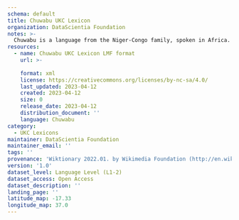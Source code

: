```yaml
---
schema: default
title: Chuwabu UKC Lexicon
organization: DataScientia Foundation
notes: >-
  Chuwabu is a language from the Niger-Congo family, spoken in Africa. The UKC Lexicon of Chuwabu is represented as a lexico-semantic network. It consists of words, word senses, synsets, as well as sense-level and synset-level relationships.
resources:
  - name: Chuwabu UKC Lexicon LMF format
    url: >-
      
    format: xml
    license: https://creativecommons.org/licenses/by-nc-sa/4.0/
    last_updated: 2023-04-12
    created: 2023-04-12
    size: 0
    release_date: 2023-04-12
    distribution_document: ''
    language: Chuwabu
category:
  - UKC Lexicons
maintainer: DataScientia Foundation
maintainer_email: ''
tags: ''
provenance: 'Wiktionary 2022.01. by Wikimedia Foundation (http://en.wiktionary.org); Princeton WordNet 2.1 by Princeton University (https://wordnet.princeton.edu)'
version: '1.0'
dataset_level: Language Level (L1-2)
dataset_access: Open Access
dataset_description: ''
landing_page: ''
latitude_map: -17.33
longitude_map: 37.0
---
```

